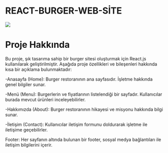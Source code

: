 # REACT-BURGER-WEB-SİTE

![](screen.gif)


# Proje Hakkında
Bu proje, şık tasarıma sahip bir burger sitesi oluşturmak için React.js kullanılarak geliştirilmiştir. Aşağıda proje özellikleri ve bileşenleri hakkında kısa bir açıklama bulunmaktadır:

-Anasayfa (Home): Burger restoranının ana sayfasıdır. İşletme hakkında genel bilgiler sunar.

-Menü (Menu): Burgerlerin ve fiyatlarının listelendiği bir sayfadır. Kullanıcılar burada mevcut ürünleri inceleyebilirler.

-Hakkımızda (About): Burger restoranının hikayesi ve misyonu hakkında bilgi sunar.

-İletişim (Contact): Kullanıcılar iletişim formunu doldurarak işletme ile iletişime geçebilirler.

Footer: Her sayfanın altında bulunan bir footer, sosyal medya bağlantıları ile iletişim bilgilerini içerir.

